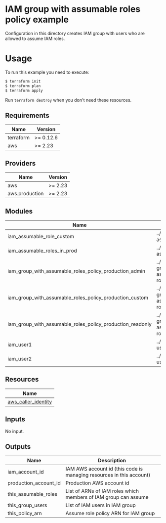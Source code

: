 # IAM group with assumable roles policy example

Configuration in this directory creates IAM group with users who are allowed to assume IAM roles.

# Usage

To run this example you need to execute:

```bash
$ terraform init
$ terraform plan
$ terraform apply
```

Run `terraform destroy` when you don't need these resources.

<!-- BEGINNING OF PRE-COMMIT-TERRAFORM DOCS HOOK -->
## Requirements

| Name | Version |
|------|---------|
| terraform | >= 0.12.6 |
| aws | >= 2.23 |

## Providers

| Name | Version |
|------|---------|
| aws | >= 2.23 |
| aws.production | >= 2.23 |

## Modules

| Name | Source | Version |
|------|--------|---------|
| iam_assumable_role_custom | ../../modules/iam-assumable-role |  |
| iam_assumable_roles_in_prod | ../../modules/iam-assumable-roles |  |
| iam_group_with_assumable_roles_policy_production_admin | ../../modules/iam-group-with-assumable-roles-policy |  |
| iam_group_with_assumable_roles_policy_production_custom | ../../modules/iam-group-with-assumable-roles-policy |  |
| iam_group_with_assumable_roles_policy_production_readonly | ../../modules/iam-group-with-assumable-roles-policy |  |
| iam_user1 | ../../modules/iam-user |  |
| iam_user2 | ../../modules/iam-user |  |

## Resources

| Name |
|------|
| [aws_caller_identity](https://registry.terraform.io/providers/hashicorp/aws/latest/docs/data-sources/caller_identity) |

## Inputs

No input.

## Outputs

| Name | Description |
|------|-------------|
| iam\_account\_id | IAM AWS account id (this code is managing resources in this account) |
| production\_account\_id | Production AWS account id |
| this\_assumable\_roles | List of ARNs of IAM roles which members of IAM group can assume |
| this\_group\_users | List of IAM users in IAM group |
| this\_policy\_arn | Assume role policy ARN for IAM group |
<!-- END OF PRE-COMMIT-TERRAFORM DOCS HOOK -->
